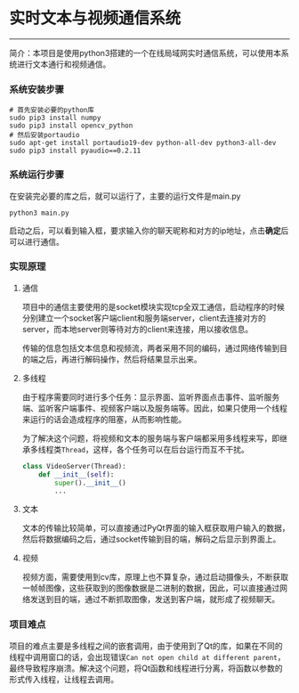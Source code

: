 # 实时文本与视频通信系统

----

简介：本项目是使用python3搭建的一个在线局域网实时通信系统，可以使用本系统进行文本通行和视频通信。

### 系统安装步骤

```shell
# 首先安装必要的python库
sudo pip3 install numpy
sudo pip3 install opencv_python
# 然后安装portaudio
sudo apt-get install portaudio19-dev python-all-dev python3-all-dev
sudo pip3 install pyaudio==0.2.11
```

### 系统运行步骤

在安装完必要的库之后，就可以运行了，主要的运行文件是main.py

```shell
python3 main.py
```

启动之后，可以看到输入框，要求输入你的聊天昵称和对方的ip地址，点击**确定**后可以进行通信。

### 实现原理

1. 通信

   项目中的通信主要使用的是socket模块实现tcp全双工通信，启动程序的时候分别建立一个socket客户端client和服务端server，client去连接对方的server，而本地server则等待对方的client来连接，用以接收信息。

   传输的信息包括文本信息和视频流，两者采用不同的编码，通过网络传输到目的端之后，再进行解码操作，然后将结果显示出来。

   

2. 多线程

   由于程序需要同时进行多个任务：显示界面、监听界面点击事件、监听服务端、监听客户端事件、视频客户端以及服务端等。因此，如果只使用一个线程来运行的话会造成程序的阻塞，从而影响性能。

   为了解决这个问题，将视频和文本的服务端与客户端都采用多线程来写，即继承多线程类`Thread`，这样，各个任务可以在后台运行而互不干扰。

   ```python
   class VideoServer(Thread):
       def __init__(self):
           super().__init__()
           ...
   ```

   

3. 文本

   文本的传输比较简单，可以直接通过PyQt界面的输入框获取用户输入的数据，然后将数据编码之后，通过socket传输到目的端，解码之后显示到界面上。

   

4. 视频

   视频方面，需要使用到cv库，原理上也不算复杂，通过启动摄像头，不断获取一帧帧图像，这些获取到的图像数据是二进制的数据，因此，可以直接通过网络发送到目的端，通过不断抓取图像，发送到客户端，就形成了视频聊天。

   

### 项目难点

项目的难点主要是多线程之间的嵌套调用，由于使用到了Qt的库，如果在不同的线程中调用窗口的话，会出现错误`Can not open child at different parent`，最终导致程序崩溃。解决这个问题，将Qt函数和线程进行分离，将函数以参数的形式传入线程，让线程去调用。







